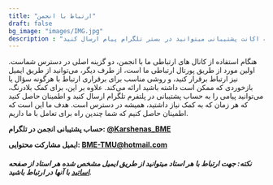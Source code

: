 ```yaml
---
title: "ارتباط با انجمن"
draft: false
bg_image: "images/IMG.jpg"
description : "ارتباط ما انجمن  - صفحه ارتباط با انجمن از ۲ راه درگاه ارتباطی و ایمیلی خواهد بود همچنین به اکانت پشتیبانی میتوانید در بستر تلگرام پیام ارسال کنید"
---
```



هنگام استفاده از کانال های ارتباطی ما با انجمن، دو گزینه اصلی در دسترس شماست. اولین مورد از طریق پورتال ارتباطی ما است،  از طرف دیگر، می‌توانید از طریق ایمیل نیز ارتباط برقرار کنید، و روشی مناسب برای برقراری ارتباط با هرگونه سؤال یا بازخوردی که ممکن است داشته باشید ارائه می‌کند. علاوه بر این، برای کمک بلادرنگ، می‌توانید پیامی را به حساب پشتیبانی در پلتفرم تلگرام ارسال کنید و اطمینان حاصل کنید که هر زمان که به کمک نیاز داشتید، همیشه در دسترس است. هدف ما این است که اطمینان حاصل کنیم که شما چندین راه برای تعامل با ما داریم.

**حساب پشتیبانی انجمن در تلگرام: [@Karshenas_BME](https://t.me/Karshenas_BME)**

**ایمیل مشارکت محتوایی: [BME-TMU@hotmail.com](mailto:BME-TMU@hotmail.com)**

##### نکته: جهت ارتباط با هر استاد میتوانید از طریق ایمیل مشخص شده هر استاد از صفحه [اساتید](https://medical-engineering-association.netlify.app/teacher/) با آنها در ارتباط باشید.
